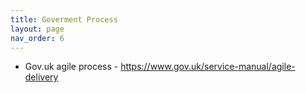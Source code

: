 ```yaml
---
title: Goverment Process
layout: page
nav_order: 6
---
```


- Gov.uk agile process - https://www.gov.uk/service-manual/agile-delivery